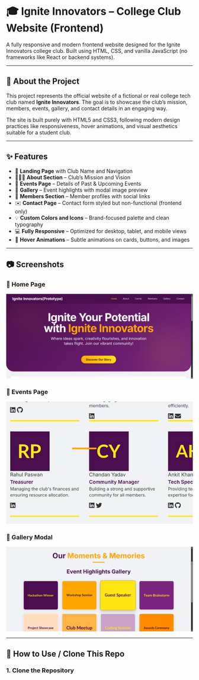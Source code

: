# 🎓 Ignite Innovators – College Club Website (Frontend)

A fully responsive and modern frontend website designed for the Ignite Innovators college club. Built using HTML, CSS, and vanilla JavaScript (no frameworks like React or backend systems).

---

## 📌 About the Project

This project represents the official website of a fictional or real college tech club named **Ignite Innovators**. The goal is to showcase the club’s mission, members, events, gallery, and contact details in an engaging way.

The site is built purely with HTML5 and CSS3, following modern design practices like responsiveness, hover animations, and visual aesthetics suitable for a student club.

---

## ✨ Features

- 🎯 **Landing Page** with Club Name and Navigation  
- 🧑‍🤝‍🧑 **About Section** – Club’s Mission and Vision  
- 🎉 **Events Page** – Details of Past & Upcoming Events  
- 📸 **Gallery** – Event highlights with modal image preview  
- 🙋 **Members Section** – Member profiles with social links  
- ✉️ **Contact Page** – Contact form styled but non-functional (frontend only)  
- 💡 **Custom Colors and Icons** – Brand-focused palette and clean typography  
- 💻 **Fully Responsive** – Optimized for desktop, tablet, and mobile views  
- 🔁 **Hover Animations** – Subtle animations on cards, buttons, and images  

---

## 📷 Screenshots

### 🔹 Home Page
![Home](screenshots/homepage.png)

### 🔹 Events Page
![Events](screenshots/members.png)

### 🔹 Gallery Modal
![Gallery](screenshots/gallery.png)

---

## 🚀 How to Use / Clone This Repo

### 1. Clone the Repository